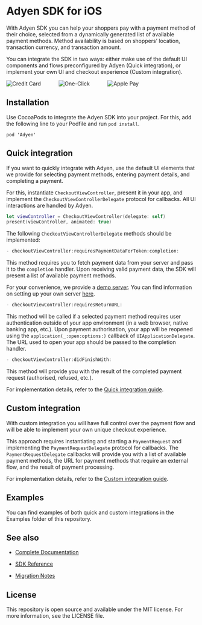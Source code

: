 # Adyen SDK for iOS

With Adyen SDK you can help your shoppers pay with a payment method of their choice, selected from a dynamically generated list of available payment methods. Method availability is based on shoppers’ location, transaction currency, and transaction amount. 

You can integrate the SDK in two ways: either make use of the default UI components and flows preconfigured by Adyen (Quick integration), or implement your own UI and checkout experience (Custom integration).

![Credit Card](https://user-images.githubusercontent.com/8394738/31934915-b7a1805e-b8ad-11e7-9459-c29a0566e50b.gif)
&nbsp;&nbsp;&nbsp;&nbsp;&nbsp;&nbsp;&nbsp;&nbsp;&nbsp;&nbsp;
![One-Click](https://user-images.githubusercontent.com/8394738/31934916-b90bcf44-b8ad-11e7-842a-a29c39b1eb12.gif)
&nbsp;&nbsp;&nbsp;&nbsp;&nbsp;&nbsp;&nbsp;&nbsp;&nbsp;&nbsp;
![Apple Pay](https://user-images.githubusercontent.com/8394738/31934918-bb0007fc-b8ad-11e7-8e8c-84078b6b3221.gif)

## Installation

Use CocoaPods to integrate the Adyen SDK into your project. For this, add the following line to your Podfile and run `pod install`.

```
pod 'Adyen'
```

## Quick integration

If you want to quickly integrate with Adyen, use the default UI elements that we provide for selecting payment methods, entering payment details, and completing a payment.

For this, instantiate `CheckoutViewController`, present it in your app, and implement the `CheckoutViewControllerDelegate` protocol for callbacks. All UI interactions are handled by Adyen.

```swift
let viewController = CheckoutViewController(delegate: self)
present(viewController, animated: true)
```

The following `CheckoutViewControllerDelegate` methods should be implemented:

```swift
- checkoutViewController:requiresPaymentDataForToken:completion:
```

This method requires you to fetch payment data from your server and pass it to the `completion` handler. Upon receiving valid payment data, the SDK will present a list of available payment methods. 

For your convenience, we provide a [demo server](https://checkoutshopper-test.adyen.com/checkoutshopper/demoserver/). You can find information on setting up your own server [here](https://docs.adyen.com/developers/checkout/implement-your-server).

```swift
- checkoutViewController:requiresReturnURL:
```

This method will be called if a selected payment method requires user authentication outside of your app environment (in a web browser, native banking app, etc.). Upon payment authorisation, your app will be reopened using the `application(_:open:options:)` callback of `UIApplicationDelegate`. The URL used to open your app should be passed to the completion handler.

```swift
- checkoutViewController:didFinishWith:
```

This method will provide you with the result of the completed payment request (authorised, refused, etc.).

For implementation details, refer to the [Quick integration guide](https://docs.adyen.com/developers/checkout/ios/quick-integration-ios).

## Custom integration

With custom integration you will have full control over the payment flow and will be able to implement your own unique checkout experience. 

This approach requires instantiating and starting a `PaymentRequest` and implementing the `PaymentRequestDelegate` protocol for callbacks. The `PaymentRequestDelegate` callbacks will provide you with a list of available payment methods, the URL for payment methods that require an external flow, and the result of payment processing.

For implementation details, refer to the [Custom integration guide](https://docs.adyen.com/developers/checkout/ios/custom-integration-ios).

## Examples

You can find examples of both quick and custom integrations in the Examples folder of this repository.

## See also

 * [Complete Documentation](https://docs.adyen.com/developers/checkout/ios)

 * [SDK Reference](https://adyen.github.io/adyen-ios/Docs/index.html)

 * [Migration Notes](https://github.com/Adyen/adyen-ios/blob/master/MIGRATION.md)


## License

This repository is open source and available under the MIT license. For more information, see the LICENSE file.
